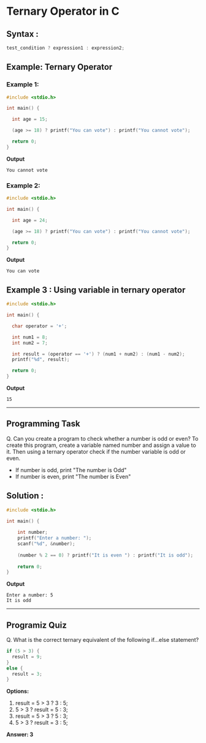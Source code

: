 # Ternary Operator in C

## Syntax :

```c
test_condition ? expression1 : expression2;
```

## Example: Ternary Operator
### Example 1: 
```c
#include <stdio.h>

int main() {

  int age = 15;

  (age >= 18) ? printf("You can vote") : printf("You cannot vote");

  return 0;
}

```

**Output**
```
You cannot vote

```
### Example 2: 
```c
#include <stdio.h>

int main() {

  int age = 24;

  (age >= 18) ? printf("You can vote") : printf("You cannot vote");

  return 0;
}

```

**Output**
```
You can vote
```
## Example 3 : Using variable in ternary operator

```c
#include <stdio.h>

int main() {

  char operator = '+';

  int num1 = 8;
  int num2 = 7;

  int result = (operator == '+') ? (num1 + num2) : (num1 - num2);
  printf("%d", result);

  return 0;
}

```
**Output**
```
15
```

---

## Programming Task

Q. Can you create a program to check whether a number is odd or even? To create this program, create a variable named number and assign a value to it. Then using a ternary operator check if the number variable is odd or even.

- If number is odd, print "The number is Odd"
- If number is even, print "The number is Even"

## Solution : 
```c
#include <stdio.h>

int main() {
    
    int number;
    printf("Enter a number: ");
    scanf("%d", &number);
    
    (number % 2 == 0) ? printf("It is even ") : printf("It is odd");
    
    return 0;
}
```
**Output**
```
Enter a number: 5
It is odd
```
---

## Programiz Quiz

Q. What is the correct ternary equivalent of the following if...else statement?


```c
if (5 > 3) {
  result = 9;
}
else {
  result = 3;
}
```

**Options:**
1. result = 5 > 3 ? 3 : 5;
1. 5 > 3 ? result = 5 : 3;
1. result = 5 > 3 ? 5 : 3;
1. 5 > 3 ? result = 3 : 5;

**Answer: 3**
